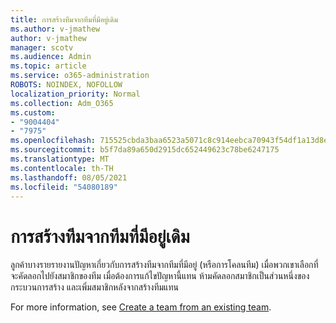 ```yaml
---
title: การสร้างทีมจากทีมที่มีอยู่เดิม
ms.author: v-jmathew
author: v-jmathew
manager: scotv
ms.audience: Admin
ms.topic: article
ms.service: o365-administration
ROBOTS: NOINDEX, NOFOLLOW
localization_priority: Normal
ms.collection: Adm_O365
ms.custom:
- "9004404"
- "7975"
ms.openlocfilehash: 715525cbda3baa6523a5071c8c914eebca70943f54df1a13d8e77f5298d450e8
ms.sourcegitcommit: b5f7da89a650d2915dc652449623c78be6247175
ms.translationtype: MT
ms.contentlocale: th-TH
ms.lasthandoff: 08/05/2021
ms.locfileid: "54080189"
---
```

# <a name="creating-a-team-from-an-existing-team"></a>การสร้างทีมจากทีมที่มีอยู่เดิม

ลูกค้าบางรายรายงานปัญหาเกี่ยวกับการสร้างทีมจากทีมที่มีอยู่ (หรือการโคลนทีม) เมื่อพวกเขาเลือกที่จะคัดลอกไปยังสมาชิกของทีม เมื่อต้องการแก้ไขปัญหานี้แทน ห้ามคัดลอกสมาชิกเป็นส่วนหนึ่งของกระบวนการสร้าง และเพิ่มสมาชิกหลังจากสร้างทีมแทน

For more information, see [Create a team from an existing team](https://support.microsoft.com/office/create-a-team-from-an-existing-team-f41a759b-3101-4af6-93bd-6aba0e5d7635).
